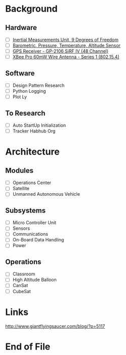 # Background

## Hardware
- [ ] [Inertial Measurements Unit, 9 Degrees of Freedom](https://www.sparkfun.com/products/13033)
- [ ] [Barometric, Pressure, Temperature, Altitude Sensor](https://www.sparkfun.com/products/11824)
- [ ] [GPS Receiver - GP-2106 SiRF IV (48 Channel)](https://www.sparkfun.com/products/10890)
- [ ] [XBee Pro 60mW Wire Antenna - Series 1 (802.15.4)](https://www.sparkfun.com/products/8742)

## Software
- [ ] Design Pattern Research
- [ ] Python Logging
- [ ] Plot Ly

## To Research
- [ ] Auto StartUp Initialization
- [ ] Tracker Habhub Org

# Architecture

## Modules
- [ ] Operations Center
- [ ] Satellite
- [ ] Unmanned Autonomous Vehicle

## Subsystems
- [ ] Micro Controller Unit
- [ ] Sensors
- [ ] Communications
- [ ] On-Board Data Handling
- [ ] Power

## Operations
- [ ] Classroom
- [ ] High Altitude Balloon
- [ ] CanSat
- [ ] CubeSat

# Links
http://www.giantflyingsaucer.com/blog/?p=5117

# End of File
